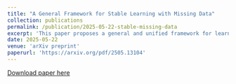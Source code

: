 ```yaml
---
title: "A General Framework for Stable Learning with Missing Data"
collection: publications
permalink: /publication/2025-05-22-stable-missing-data
excerpt: 'This paper proposes a general and unified framework for learning from missing data in a stable manner. It addresses both the theoretical and practical challenges that arise when building machine learning models in the presence of missingness. By developing a principled approach grounded in statistical theory, the authors offer algorithms that provide robustness to different missingness mechanisms. The methods are validated through extensive simulations and real-world datasets.'
date: 2025-05-22
venue: 'arXiv preprint'
paperurl: 'https://arxiv.org/pdf/2505.13104'
---
```


[Download paper here](https://arxiv.org/pdf/2505.13104)

